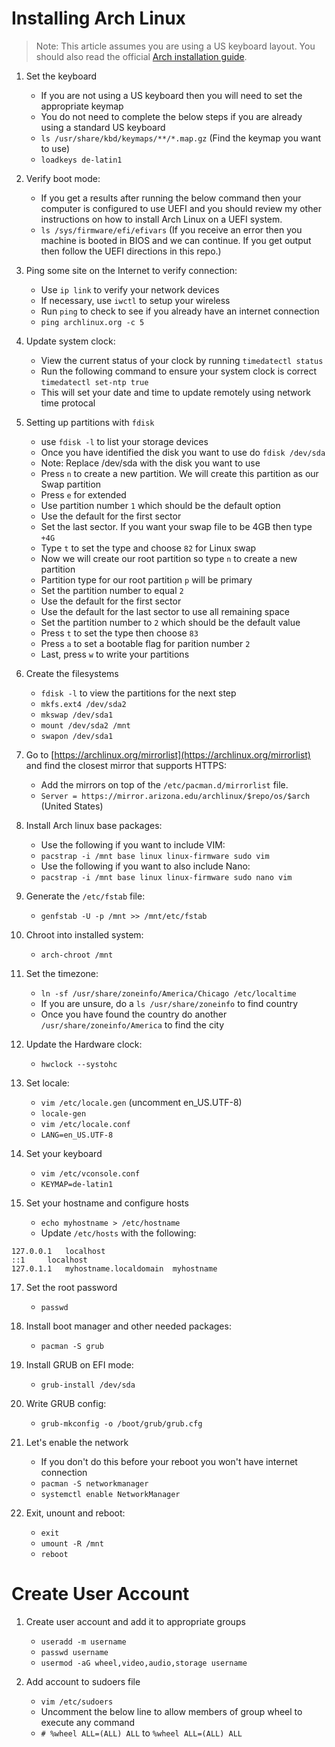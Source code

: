# Installing Arch Linux

> Note: This article assumes you are using a US keyboard layout. You should also read the official [Arch installation guide](https://wiki.archlinux.org/index.php/installation_guide).

1. Set the keyboard
    - If you are not using a US keyboard then you will need to set the appropriate keymap
    - You do not need to complete the below steps if you are already using a standard US keyboard
    - `ls /usr/share/kbd/keymaps/**/*.map.gz` (Find the keymap you want to use)
    - `loadkeys de-latin1`

2. Verify boot mode:
    - If you get a results after running the below command then your computer is configured to use UEFI and you should review my other instructions on how to install Arch Linux on a UEFI system.
    - `ls /sys/firmware/efi/efivars` (If you receive an error then you machine is booted in BIOS and we can continue. If you get output then follow the UEFI directions in this repo.)

3. Ping some site on the Internet to verify connection:
    - Use `ip link` to verify your network devices
    - If necessary, use `iwctl` to setup your wireless
    - Run `ping` to check to see if you already have an internet connection
    - `ping archlinux.org -c 5`

4. Update system clock:
    - View the current status of your clock by running `timedatectl status`
    - Run the following command to ensure your system clock is correct `timedatectl set-ntp true`
    - This will set your date and time to update remotely using network time protocal

5. Setting up partitions with `fdisk`
    - use `fdisk -l` to list your storage devices
    - Once you have identified the disk you want to use do `fdisk /dev/sda`
    - Note: Replace /dev/sda with the disk you want to use
    - Press `n` to create a new partition. We will create this partition as our Swap partition
    - Press `e` for extended
    - Use partition number `1` which should be the default option
    - Use the default for the first sector
    - Set the last sector. If you want your swap file to be 4GB then type `+4G`
    - Type `t` to set the type and choose `82` for Linux swap
    - Now we will create our root partition so type `n` to create a new partition
    - Partition type for our root partition `p` will be primary
    - Set the partition number to equal `2`
    - Use the default for the first sector
    - Use the default for the last sector to use all remaining space
    - Set the partition number to `2` which should be the default value
    - Press `t` to set the type then choose `83`
    - Press `a` to set a bootable flag for parition number `2`
    - Last, press `w` to write your partitions

6. Create the filesystems
    - `fdisk -l` to view the partitions for the next step
    - `mkfs.ext4 /dev/sda2`
    - `mkswap /dev/sda1`
    - `mount /dev/sda2 /mnt`
    - `swapon /dev/sda1`

7. Go to [https://archlinux.org/mirrorlist](https://archlinux.org/mirrorlist) and find the closest mirror that supports HTTPS:
    - Add the mirrors on top of the `/etc/pacman.d/mirrorlist` file.
    - `Server = https://mirror.arizona.edu/archlinux/$repo/os/$arch` (United States)

8. Install Arch linux base packages:
    - Use the following if you want to include VIM:
    - `pacstrap -i /mnt base linux linux-firmware sudo vim`
    - Use the following if you want to also include Nano:
    - `pacstrap -i /mnt base linux linux-firmware sudo nano vim`

9. Generate the `/etc/fstab` file:
    - `genfstab -U -p /mnt >> /mnt/etc/fstab`

10. Chroot into installed system:
    - `arch-chroot /mnt`

11. Set the timezone:
    - `ln -sf /usr/share/zoneinfo/America/Chicago /etc/localtime`
    - If you are unsure, do a `ls /usr/share/zoneinfo` to find country
    - Once you have found the country do another `/usr/share/zoneinfo/America` to find the city

12. Update the Hardware clock:
    - `hwclock --systohc`

13. Set locale:
    - `vim /etc/locale.gen` (uncomment en_US.UTF-8)
    - `locale-gen`
    - `vim /etc/locale.conf`
    - `LANG=en_US.UTF-8`

14. Set your keyboard
    - `vim /etc/vconsole.conf`
    - `KEYMAP=de-latin1`

15. Set your hostname and configure hosts
    - `echo myhostname > /etc/hostname`
    - Update `/etc/hosts` with the following:

```
127.0.0.1	localhost
::1		localhost
127.0.1.1	myhostname.localdomain	myhostname
```

17. Set the root password
    - `passwd`

18. Install boot manager and other needed packages:
    - `pacman -S grub`

19. Install GRUB on EFI mode:
    - `grub-install /dev/sda`

20. Write GRUB config:
    - `grub-mkconfig -o /boot/grub/grub.cfg`

21. Let's enable the network
    - If you don't do this before your reboot you won't have internet connection
    - `pacman -S networkmanager`
    - `systemctl enable NetworkManager`

22. Exit, unount and reboot:
    - `exit`
    - `umount -R /mnt`
    - `reboot`

# Create User Account

1. Create user account and add it to appropriate groups

    - `useradd -m username`
    - `passwd username`
    - `usermod -aG wheel,video,audio,storage username`

2. Add account to sudoers file

    - `vim /etc/sudoers`
    - Uncomment the below line to allow members of group wheel to execute any command
    - `# %wheel ALL=(ALL) ALL` to `%wheel ALL=(ALL) ALL`


